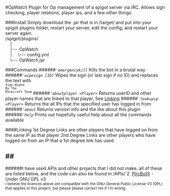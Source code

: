 #OpWatch
Plugin for Op management of a spigot server via IRC. Allows sign checking, player relations, player ips, and a few other things.

###Install
Simply download the .jar that is in /target/ and put into your spigot plugins folder, restart your server, edit the config, and restart your server again.
</br>
/spigot/plugins/  
&nbsp;&nbsp;&nbsp;&nbsp;|  
&nbsp;&nbsp;&nbsp;&nbsp;|--- OpWatch  
&nbsp;&nbsp;&nbsp;&nbsp;|&nbsp;&nbsp;&nbsp;&nbsp;&nbsp;\\--- config.yml  
&nbsp;&nbsp;&nbsp;&nbsp;\\--- OpWatch.jar  


###Commands
######_`'emergencykill`_
Kills the bot in a brutal way.
######_`'wipesign [ID]`_
Wipes the sign (or last sign if no ID) and replaces the text with</br>
<sup>`Sign Wiped`</br>
`By The`</br>
`Minecraft Team`</sup>
######_`'aboutplayer <Player>`_
Returns userID and other player names that are linked to that player, See <a href="#Linking">Linking</a>
######_`'lookupip <Player>`_
Returns the all IPs that the specified user has logged in from
######_`'about`_
Returns version info and the like about this plugin
######_`'help`_
Prints out hopefully useful help about all the commands available

####<a id="Linking"></a>Linking
1st Degree Links are other players that have logged on from the same IP as that player
2nd Degree Links are other players who have logged on from an IP that a 1st degree link has used

##</br>
---
######I have used APIs and other projects that I did not make, all of these are listed below, and the code can also be found in /APIs/
2. [PircBotX](https://github.com/TheLQ/pircbotx) - Under GNU GPL v3  
<sub>I believe the licences above are compatible with the GNU General Public License V3 (GPL) that applies to this project, but please please correct me if I'm wrong.</sub>
